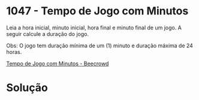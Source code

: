 # 1047 - Tempo de Jogo com Minutos

Leia a hora inicial, minuto inicial, hora final e minuto final de um jogo. A seguir calcule a duração do jogo.

Obs: O jogo tem duração mínima de um (1) minuto e duração máxima de 24 horas.

[Tempo de Jogo com Minutos - Beecrowd](https://www.beecrowd.com.br/judge/pt/problems/view/1047)

# Solução

```


```